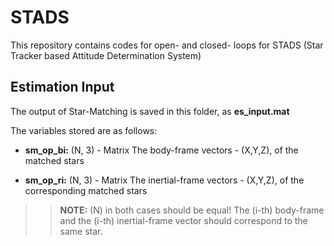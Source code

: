 # STADS
This repository contains codes for open- and closed- loops for STADS (Star Tracker based Attitude Determination System)

## Estimation Input

The output of Star-Matching is saved in this folder, as **es_input.mat**

The variables stored are as follows:

* **sm_op_bi:** (N, 3) - Matrix
	The body-frame vectors - (X,Y,Z), of the matched stars 

* **sm_op_ri:** (N, 3) - Matrix
	The inertial-frame vectors - (X,Y,Z), of the corresponding matched stars

>> **NOTE:** (N) in both cases should be equal! The (i-th) body-frame and the (i-th) inertial-frame vector should correspond to the same star.


